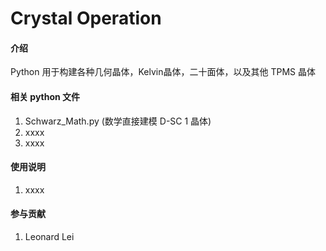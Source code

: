 # Crystal Operation

#### 介绍
Python 用于构建各种几何晶体，Kelvin晶体，二十面体，以及其他 TPMS 晶体

#### 相关 python 文件

1.  Schwarz_Math.py (数学直接建模 D-SC 1 晶体)
2.  xxxx
3.  xxxx

#### 使用说明

1.  xxxx

#### 参与贡献

1.  Leonard Lei